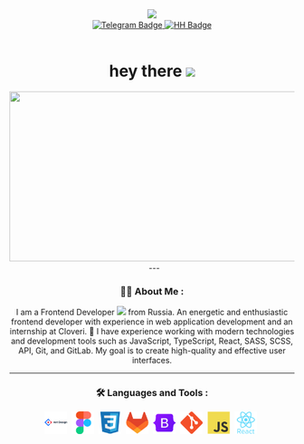 <div id="header" align="center">
  <img src="https://media.giphy.com/media/M9gbBd9nbDrOTu1Mqx/giphy.gif" width="100"/>

<div id="badges">
<a href="https://t.me/mageln"> 
  <img src="https://img.shields.io/badge/Telegram-blue?style=for-the-badge&logo=Telegram&logoColor=white" alt="Telegram Badge"/>
</a>
  <a href="https://krasnodar.hh.ru/resume/dc361978ff0d7f2ea50039ed1f6d4f53777276">
  <img src="https://img.shields.io/badge/Headhunter.ru-darkred?style=for-the-badge&logo=Headhunter.ru&logoColor=white" alt="HH Badge"/>
  </a>
</div>
<div>
<img src="https://komarev.com/ghpvc/?username=your-github-username&style=flat-square&color=blue" alt=""/>
</div>
<h1>
  hey there
  <img src="https://media.giphy.com/media/hvRJCLFzcasrR4ia7z/giphy.gif" width="30px"/>
</h1>
</div>
<div align="center">
  <img src="https://media.giphy.com/media/dWesBcTLavkZuG35MI/giphy.gif" width="600" height="300"/>&nbsp
  ---
  <div>
    
  ### :man_technologist: About Me :
I am a Frontend Developer <img src="https://media.giphy.com/media/WUlplcMpOCEmTGBtBW/giphy.gif" width="30"> from Russia.
An energetic and enthusiastic frontend developer with experience in web application development and an internship at Cloveri. 
:triumph: I have experience working with modern technologies and development tools such as JavaScript, TypeScript, React, SASS, SCSS, API, Git, and GitLab. My goal is to create high-quality and effective user interfaces.
  </div>

---
### :hammer_and_wrench: Languages and Tools :
<div>
<img src="https://github.com/devicons/devicon/blob/master/icons/antdesign/antdesign-plain-wordmark.svg"width="40" height="40"/>&nbsp
<img src="https://github.com/devicons/devicon/blob/master/icons/figma/figma-original.svg"width="40" height="40"/>&nbsp
<img src="https://github.com/devicons/devicon/blob/master/icons/css3/css3-original.svg"width="40" height="40"/>&nbsp
<img src="https://github.com/devicons/devicon/blob/master/icons/gitlab/gitlab-original.svg"width="40" height="40"/>&nbsp
<img src="https://github.com/devicons/devicon/blob/master/icons/bootstrap/bootstrap-original.svg"width="40" height="40"/>&nbsp
<img src= "https://github.com/devicons/devicon/blob/master/icons/git/git-original.svg"width="40" height="40"/>&nbsp
  <img src = "https://github.com/devicons/devicon/blob/master/icons/javascript/javascript-original.svg" width="40" height="40"/>&nbsp
  <img src = "https://github.com/devicons/devicon/blob/master/icons/react/react-original-wordmark.svg"width="40" height="40"/>&nbsp
</div>
</div>
<div>

